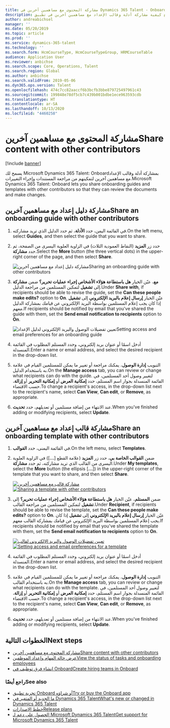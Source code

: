 ```yaml
---
title: مشاركة المحتوى مع مساهمين آخرين في Dynamics 365 Talent - Onboard
description: توضح هذه المواضيع كيفية مشاركة أدلة وقالب الإعداد مع مساهمين آخرين في تطبيق Microsoft Dynamics 365 Talent - Onboard.
author: andreabichsel
manager: ''
ms.date: 05/20/2019
ms.topic: article
ms.prod: ''
ms.service: dynamics-365-talent
ms.technology: ''
ms.search.form: HcmCourseType, HcmCourseTypeGroup, HRMCourseTable
audience: Application User
ms.reviewer: anbichse
ms.search.scope: Core, Operations, Talent
ms.search.region: Global
ms.author: anbichse
ms.search.validFrom: 2019-05-06
ms.dyn365.ops.version: Talent
ms.openlocfilehash: 474c7cc82aaccf6b3bcfb3bbe879725497961c43
ms.sourcegitcommit: 199848e78df5cb7c439b001bdbe1ece963593cdb
ms.translationtype: HT
ms.contentlocale: ar-SA
ms.lasthandoff: 10/13/2020
ms.locfileid: "4460258"
---
```

# <a name="share-content-with-other-contributors"></a><span data-ttu-id="77b6d-103">مشاركة المحتوى مع مساهمين آخرين</span><span class="sxs-lookup"><span data-stu-id="77b6d-103">Share content with other contributors</span></span>

[!include [banner](includes/banner.md)]

<span data-ttu-id="77b6d-104">يسمح لك Microsoft Dynamics 365 Talent: Onboardبمشاركة أدلة وقالب الإعداد مع مساهمين آخرين لتمكينهم من مراجعة المستندات وإجراء التغييرات.</span><span class="sxs-lookup"><span data-stu-id="77b6d-104">Microsoft Dynamics 365 Talent: Onboard lets you share onboarding guides and templates with other contributors so that they can review the documents and make changes.</span></span>

## <a name="share-an-onboarding-guide-with-other-contributors"></a><span data-ttu-id="77b6d-105">مشاركة دليل إعداد مع مساهمين آخرين</span><span class="sxs-lookup"><span data-stu-id="77b6d-105">Share an onboarding guide with other contributors</span></span>

1. <span data-ttu-id="77b6d-106">في القائمة اليمن، حدد **الأدلة**، ثم حدد الدليل الذي تريد مشاركته.</span><span class="sxs-lookup"><span data-stu-id="77b6d-106">On the left menu, select **Guides**, and then select the guide that you want to share.</span></span>
2. <span data-ttu-id="77b6d-107">حدد زر **المزيد** (النقاط العمودية الثلاث) في الزاوية العلوية اليسرى من الصفحة، ثم حدد **مشاركة**.</span><span class="sxs-lookup"><span data-stu-id="77b6d-107">Select the **More** button (the three vertical dots) in the upper-right corner of the page, and then select **Share**.</span></span>

    ![[<span data-ttu-id="77b6d-108">مشاركة دليل إعداد مع مساهمين آخرين</span><span class="sxs-lookup"><span data-stu-id="77b6d-108">Sharing an onboarding guide with other contributors</span></span>](./media/onboard-share-guide.png)](./media/onboard-share-guide.png)

3. <span data-ttu-id="77b6d-109">ضمن **مشاركة‏‎ مع**، عيّن الخيار **هل باستطاعة هؤلاء الأشخاص إجراء عمليات تحرير؟** إلى **تشغيل** لتمكين المستلمين من مراجعة الدليل.</span><span class="sxs-lookup"><span data-stu-id="77b6d-109">Under **Share with**, if recipients should be able to revise the guide, set the **Can these people make edits?** option to **On**.</span></span> <span data-ttu-id="77b6d-110">عيّن الخيار **إرسال إعلام بالبريد الإلكتروني** إلى **تشغيل** إذا كان يجب إعلام المستلمين بواسطة البريد الإلكتروني عن قيامك بمشاركة الدليل معهم.</span><span class="sxs-lookup"><span data-stu-id="77b6d-110">If recipients should be notified by email that you've shared the guide with them, set the **Send email notification to recipients** option to **On**.</span></span>

    ![[<span data-ttu-id="77b6d-111">تعيين تفضيلات الوصول والبريد الإلكتروني لدليل الإعداد</span><span class="sxs-lookup"><span data-stu-id="77b6d-111">Setting access and email preferences for an onboarding guide</span></span>](./media/onboard-share-guide-with-contributors.png)](./media/onboard-share-guide-with-contributors.png)

4. <span data-ttu-id="77b6d-112">أدخل اسمًا أو عنوان بريد إلكتروني، وحدد المستلم المطلوب في القائمة المنسدلة.</span><span class="sxs-lookup"><span data-stu-id="77b6d-112">Enter a name or email address, and select the desired recipient in the drop-down list.</span></span>
5. <span data-ttu-id="77b6d-113">في علامة‏‎ التبويب **إدارة الوصول**، يمكنك مراجعة أو تغيير ما يمكن للمستلمين القيام به باستخدام الدليل.</span><span class="sxs-lookup"><span data-stu-id="77b6d-113">On the **Manage access** tab, you can review or change what recipients can do with the guide.</span></span> <span data-ttu-id="77b6d-114">لتغيير وصول أحد المستلمين، في القائمة المنسدلة بجوار اسم المستلم، حدد **إمكانية العرض** أو **إمكانية التحرير** أو **إزالة**، حسب الاقتضاء.</span><span class="sxs-lookup"><span data-stu-id="77b6d-114">To change a recipient's access, in the drop-down list next to the recipient's name, select **Can View**, **Can edit**, or **Remove**, as appropriate.</span></span>
6. <span data-ttu-id="77b6d-115">عند الانتهاء من إضافة مستلمين أو تعديلهم، حدد **تحديث**.</span><span class="sxs-lookup"><span data-stu-id="77b6d-115">When you've finished adding or modifying recipients, select **Update**.</span></span>

## <a name="share-an-onboarding-template-with-other-contributors"></a><span data-ttu-id="77b6d-116">مشاركة قالب إعداد مع مساهمين آخرين</span><span class="sxs-lookup"><span data-stu-id="77b6d-116">Share an onboarding template with other contributors</span></span>

1. <span data-ttu-id="77b6d-117">في القائمة اليمنى، حدد **القوالب**.</span><span class="sxs-lookup"><span data-stu-id="77b6d-117">On the left menu, select **Templates**.</span></span>
2. <span data-ttu-id="77b6d-118">ضمن **القوالب الخاصة بي**، حدد زر **المزيد** (علامة القطع \[**...**\]) في الزاوية العلوية اليسرى من القالب الذي تريد مشاركته، ثم حدد **مشاركة**.</span><span class="sxs-lookup"><span data-stu-id="77b6d-118">Under **My templates**, select the **More** button (the ellipsis \[**...**\]) in the upper-right corner of the template that you want to share, and then select **Share**.</span></span>

    <span data-ttu-id="77b6d-119">[![مشاركة قالب مع مساهمين آخرين](./media/onboard-share-template.png)](./media/onboard-share-template.png)</span><span class="sxs-lookup"><span data-stu-id="77b6d-119">[![Sharing a template with other contributors](./media/onboard-share-template.png)](./media/onboard-share-template.png)</span></span>

3. <span data-ttu-id="77b6d-120">ضمن **المستلم**، عيّن الخيار **هل باستطاعة هؤلاء الأشخاص إجراء عمليات تحرير؟** إلى **تشغيل** لتمكين المستلمين من مراجعة القالب.</span><span class="sxs-lookup"><span data-stu-id="77b6d-120">Under **Recipient**, if recipients should be able to revise the template, set the **Can these people make edits?** option to **On**.</span></span> <span data-ttu-id="77b6d-121">عيّن الخيار **إرسال إعلام بالبريد الإلكتروني** إلى **تشغيل** إذا كان يجب إعلام المستلمين بواسطة البريد الإلكتروني عن قيامك بمشاركة القالب معهم.</span><span class="sxs-lookup"><span data-stu-id="77b6d-121">If recipients should be notified by email that you've shared the template with them, set the **Send email notification to recipients** option to **On**.</span></span>

    <span data-ttu-id="77b6d-122">[![تعيين تفضيلات الوصول والبريد الإلكتروني لقالب](./media/onboard-share-template-access-and-email.png)](./media/onboard-share-template-access-and-email.png)</span><span class="sxs-lookup"><span data-stu-id="77b6d-122">[![Setting access and email preferences for a template](./media/onboard-share-template-access-and-email.png)](./media/onboard-share-template-access-and-email.png)</span></span>

4. <span data-ttu-id="77b6d-123">أدخل اسمًا أو عنوان بريد إلكتروني، وحدد المستلم المطلوب في القائمة المنسدلة.</span><span class="sxs-lookup"><span data-stu-id="77b6d-123">Enter a name or email address, and select the desired recipient in the drop-down list.</span></span>
5. <span data-ttu-id="77b6d-124">في علامة‏‎ التبويب **إدارة الوصول**، يمكنك مراجعة أو تغيير ما يمكن للمستلمين القيام به باستخدام القالب.</span><span class="sxs-lookup"><span data-stu-id="77b6d-124">On the **Manage access** tab, you can review or change what recipients can do with the template.</span></span> <span data-ttu-id="77b6d-125">لتغيير وصول أحد المستلمين، في القائمة المنسدلة بجوار اسم المستلم، حدد **إمكانية العرض** أو **إمكانية التحرير** أو **إزالة**، حسب الاقتضاء.</span><span class="sxs-lookup"><span data-stu-id="77b6d-125">To change a recipient's access, in the drop-down list next to the recipient's name, select **Can View**, **Can edit**, or **Remove**, as appropriate.</span></span>
6. <span data-ttu-id="77b6d-126">عند الانتهاء من إضافة مستلمين أو تعديلهم، حدد **تحديث**.</span><span class="sxs-lookup"><span data-stu-id="77b6d-126">When you've finished adding or modifying recipients, select **Update**.</span></span>

## <a name="next-steps"></a><span data-ttu-id="77b6d-127">الخطوات التالية</span><span class="sxs-lookup"><span data-stu-id="77b6d-127">Next steps</span></span>

- [<span data-ttu-id="77b6d-128">مشاركة المحتوى مع مساهمين آخرين</span><span class="sxs-lookup"><span data-stu-id="77b6d-128">Share content with other contributors</span></span>](./onboard-share-template.md)
- [<span data-ttu-id="77b6d-129">عرض حالة المهام وإعداد الموظفين</span><span class="sxs-lookup"><span data-stu-id="77b6d-129">View the status of tasks and onboarding employees</span></span>](./onboard-view-status.md)
- [<span data-ttu-id="77b6d-130">إنشاء فرق توظيف في Onboard‎</span><span class="sxs-lookup"><span data-stu-id="77b6d-130">Create hiring teams in Onboard</span></span>](./onboard-create-team.md)

### <a name="see-also"></a><span data-ttu-id="77b6d-131">راجع أيضًا</span><span class="sxs-lookup"><span data-stu-id="77b6d-131">See also</span></span>

- [<span data-ttu-id="77b6d-132">تجربة تطبيق Onboard أو شراؤه</span><span class="sxs-lookup"><span data-stu-id="77b6d-132">Try or buy the Onboard app</span></span>](https://dynamics.microsoft.com/talent/onboard/)
- [<span data-ttu-id="77b6d-133">ما الجديد أو المتغير‬ في Dynamics 365 Talent</span><span class="sxs-lookup"><span data-stu-id="77b6d-133">What's new or changed in Dynamics 365 Talent</span></span>](./whats-new.md)
- [<span data-ttu-id="77b6d-134">خطط الإصدارات</span><span class="sxs-lookup"><span data-stu-id="77b6d-134">Release plans</span></span>](https://docs.microsoft.com/business-applications-release-notes/index)
- [<span data-ttu-id="77b6d-135">الحصول على دعم لـ Microsoft Dynamics 365 Talent</span><span class="sxs-lookup"><span data-stu-id="77b6d-135">Get support for Microsoft Dynamics 365 Talent</span></span>](./talent-support.md)
